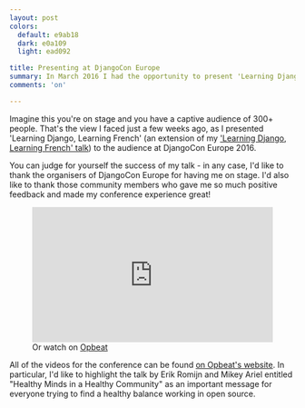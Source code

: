 ```yaml
---
layout: post
colors:
  default: e9ab18
  dark: e0a109
  light: ead092

title: Presenting at DjangoCon Europe
summary: In March 2016 I had the opportunity to present 'Learning Django, Learning French' at DjangoCon Europe in Budapest, Hungary.
comments: 'on'

---
```


Imagine this you're on stage and you have a captive audience of 300+ people.  That's the view I faced just a few weeks ago, as I presented 'Learning Django, Learning French' (an extension of my ['Learning Django, Learning French' talk](http://whoisnicoleharris.com/2015/12/14/my-talk-at-pycon-fr.html)) to the audience at DjangoCon Europe 2016.

You can judge for yourself the success of my talk - in any case, I'd like to thank the organisers of DjangoCon Europe for having me on stage. I'd also like to thank those community members who gave me so much positive feedback and made my conference experience great!

<figure class="img-figure centered">
    <style>.embed-container { position: relative; padding-bottom: 56.25%; height: 0; overflow: hidden; max-width: 100%; } .embed-container iframe, .embed-container object, .embed-container embed { position: absolute; top: 0; left: 0; width: 100%; height: 100%; }</style><div class='embed-container'><iframe class="wistia_embed" name="wistia_embed" src="http://fast.wistia.net/embed/iframe/tzu957oa60?canonicalUrl=https%3A%2F%2Fopbeat.com%2Fevents%2Fdjangocon-eu-2016%2F&canonicalTitle=DjangoCon%20Europe%202016%2C%20Budapest%20%7C%20Opbeat" allowtransparency="true" frameborder="0" scrolling="no"></iframe><br/></div>
    <figcaption>Or watch on <a href="https://opbeat.com/events/djangocon-eu-2016/"> Opbeat</a></figcaption>
</figure>

All of the videos for the conference can be found [on Opbeat's website](https://opbeat.com/events/djangocon-eu-2016/).  In particular, I'd like to highlight the talk by Erik Romijn and Mikey Ariel entitled "Healthy Minds in a Healthy Community" as an important message for everyone trying to find a healthy balance working in open source.
